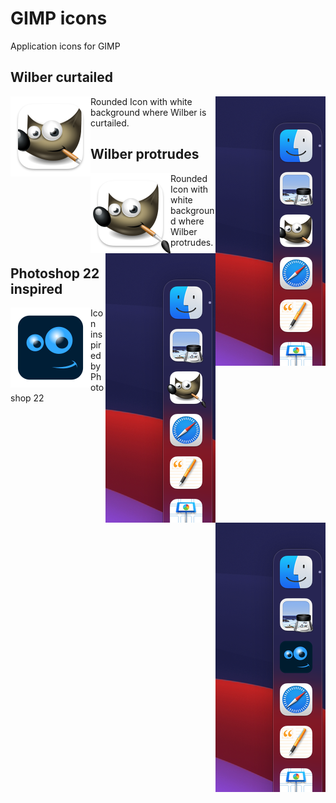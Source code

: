 # GIMP icons
Application icons for GIMP

## Wilber curtailed
<img src="https://github.com/emsspree/GIMP_icons/blob/main/gimp-wilberc.iconset/icon_128x128.png" style="float:left" alt="Icon" />
<img src="https://github.com/emsspree/GIMP_icons/blob/main/gimp-wilberc.iconset/preview.png" style="float:right" alt="Icon" />
Rounded Icon with white background where Wilber is curtailed.

## Wilber protrudes
<img src="https://github.com/emsspree/GIMP_icons/blob/main/gimp-wilberp.iconset/icon_128x128.png" style="float:left" alt="Icon" />
<img src="https://github.com/emsspree/GIMP_icons/blob/main/gimp-wilberp.iconset/preview.png" style="float:right" alt="Icon" />
Rounded Icon with white background where Wilber protrudes.

## Photoshop 22 inspired
<img src="https://github.com/emsspree/GIMP_icons/blob/main/gimp-ps22.iconset/icon_128x128.png" style="float:left" alt="Icon" />
<img src="https://github.com/emsspree/GIMP_icons/blob/main/gimp-ps22.iconset/preview.png" style="float:right" alt="Icon" />
Icon inspired by Photoshop 22
